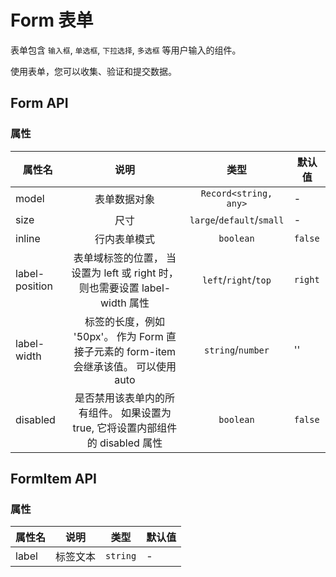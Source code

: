 # Form 表单

表单包含 `输入框`, `单选框`, `下拉选择`, `多选框` 等用户输入的组件。

使用表单，您可以收集、验证和提交数据。

<!--@include: ./basic/index.md-->

<!--@include: ./disabled/index.md-->

<!--@include: ./inline/index.md-->

<!--@include: ./label-position/index.md-->

<!--@include: ./size/index.md-->

<script lang="ts" setup>
import { reactive, ref } from 'vue'
import type { FormPropsType } from '@ued-plus/components'

const formBasic = reactive({
	radio: 1,
	radioButton: 'button1',
})

const formDisabled = reactive({
	radio: 1,
	radioButton: 'button1',
})

const formInline = reactive({
	radio: 1,
	radioButton: 'button1',
})

const labelPosition = ref<FormPropsType['labelPosition']>('right')
const formLabelPosition = reactive({
	radio: 1,
	radioButton: 'button1',
})

const size = ref<FormPropsType['size']>('default')
const formSize = reactive({
	radio: 1,
	radioButton: 'button1',
})
</script>

## Form API

### 属性

| 属性名         |                                         说明                                          |           类型            | 默认值  |
| -------------- | :-----------------------------------------------------------------------------------: | :-----------------------: | ------- |
| model          |                                     表单数据对象                                      |   `Record<string, any>`   | -       |
| size           |                                         尺寸                                          | `large`/`default`/`small` | -       |
| inline         |                                     行内表单模式                                      |         `boolean`         | `false` |
| label-position |      表单域标签的位置， 当设置为 left 或 right 时，则也需要设置 label-width 属性      |   `left`/`right`/`top`    | `right` |
| label-width    | 标签的长度，例如 '50px'。 作为 Form 直接子元素的 form-item 会继承该值。 可以使用 auto |     `string`/`number`     | ''      |
| disabled       |    是否禁用该表单内的所有组件。 如果设置为 true, 它将设置内部组件的 disabled 属性     |         `boolean`         | `false` |

## FormItem API

### 属性

| 属性名 |   说明   |   类型   | 默认值 |
| ------ | :------: | :------: | ------ |
| label  | 标签文本 | `string` | -      |
